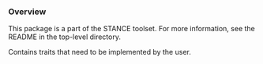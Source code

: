 ### Overview

This package is a part of the STANCE toolset. For more information, see the README
in the top-level directory.

Contains traits that need to be implemented by the user.
